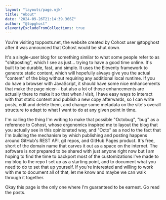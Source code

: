 ```yaml
---
layout: "layouts/page.njk"
title: "About"
date: "2024-09-26T21:14:39.366Z"
author: "@topghost"
eleventyExcludeFromCollections: true
---
```


You're visiting topposts.net, the website created by Cohost user @topghost after it was announced that Cohost would be shut down.

It's a single-user blog for something similar to what some people refer to as "shitposting", which I see as just... trying to have a good time online.
It's built to be durable, fast, and simple. It uses the Eleventy framework to generate static content, which will hopefully always give you the actual "content" of the blog without requiring any additional local runtime. If you do have a browser with JavaScript, it should have some nice enhancements that make the page nicer-- but also a lot of those enhancements are actually there to make it so that when _I_ visit, I have easy ways to interact with that static content and publish a new copy afterwards, so I can write posts, edit and delete them, and change some metadata on the site's overall structure to adapt to what I want to do at any given point in time.

I'm calling the thing I'm writing to make that possible "Octobug", "bug" as a reference to Cohost, whose ergonomics inspired me to layout the blog that you actually see in this opinionated way, and "Octo" as a nod to the fact that I'm building the mechanism by which publishing and posting happens around GitHub's REST API, git repos, and GitHub Pages product. It's free, short of the domain name that carves it out as a space on the internet. The software is _not_ prepared to be shared with just anyone right now but I am hoping to find the time to backport most of the customizations I've made to my blog to the repo I set up as a starting point, and to document what you need to do to set that up yourself. If you're interested and willing to work with me to document all of that, let me know and maybe we can walk through it together.

Okay this page is the only one where I'm guaranteed to be earnest. Go read the posts.
